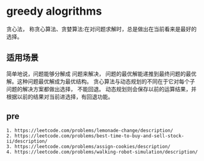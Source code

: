 # greedy alogrithms

贪心法， 称贪心算法、贪婪算法:在对问题求解时，总是做出在当前看来是最好的选择。

## 适用场景

简单地说，问题能够分解成 问题来解决， 问题的最优解能递推到最终问题的最优解。这种问题最优解成为最优结构。
贪心算法与动态规划的不同在于它对每个子问题的解决方案都做出选择， 不能回退。
动态规划则会保存以前的运算结果，并根据以前的结果对当前进选择，有回退功能。

## pre

```
1. https://leetcode.com/problems/lemonade-change/description/
2. https://leetcode.com/problems/best-time-to-buy-and-sell-stock-ii/description/
3. https://leetcode.com/problems/assign-cookies/description/
4. https://leetcode.com/problems/walking-robot-simulation/description/
```